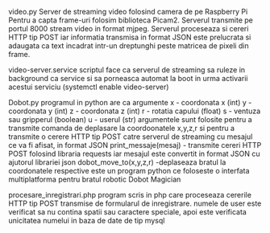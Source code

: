 
video.py
Server de streaming video folosind camera de pe Raspberry Pi
Pentru a capta frame-uri folosim biblioteca Picam2. Serverul transmite pe portul 8000 stream video in format mjpeg.
Serverul proceseaza si cereri HTTP tip POST iar informatia transmisa in format JSON este prelucrata si adaugata ca text incadrat intr-un dreptunghi peste matricea de pixeli din frame.

video-server.service
scriptul face ca  serverul de streaming sa ruleze in background ca service si sa porneasca automat la boot in urma activarii acestui serviciu (systemctl enable video-server)

Dobot.py
programul in python are ca argumente 
x - coordonata x (int)
y - coordonata y (int)
z - coordonata z (int)
r - rotatia capului (float)
s - ventuza sau gripperul (boolean)
u - userul (str)
argumentele sunt folosite pentru a transmite comanda de deplasare la coordoonatele x,y,z,r si pentru a transmite o cerere HTTP tip POST catre serverul de streaming cu mesajul ce va fi afisat, in format JSON
print_messaje(mesaj) - transmite cereri HTTP POST folosind libraria requests iar mesajul este convertit in format JSON cu ajutorul librariei json
dobot_move_to(x,y,z,r) -deplaseaza bratul la coordonatele respective este un program python ce foloseste o interfata multiplatforma pentru bratul robotic Dobot Magician

procesare_inregistrari.php
program scris in php care proceseaza cererile HTTP tip POST transmise de formularul de inregistrare.
numele de user este verificat sa nu contina spatii sau caractere speciale, apoi este verificata unicitatea numelui in baza de date de tip mysql

